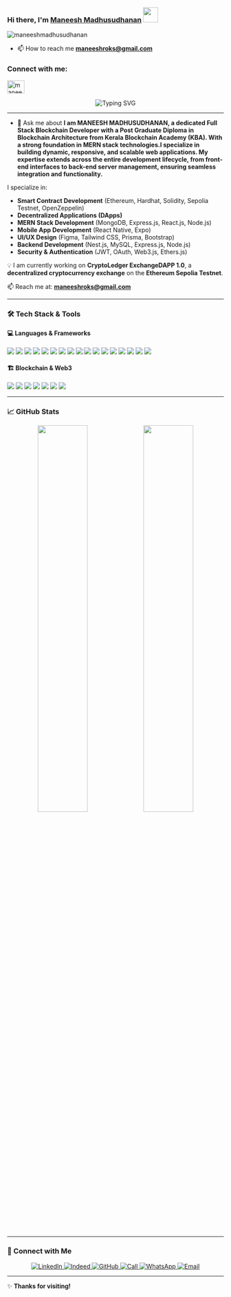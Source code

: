 ### Hi there, I'm [Maneesh Madhusudhanan](https://github.com/maneeshmadhusudhanan) <img src="https://media.giphy.com/media/hvRJCLFzcasrR4ia7z/giphy.gif" width="35px">

<p align="left"> <img src="https://komarev.com/ghpvc/?username=maneeshmadhusudhanan&label=Profile%20views&color=0e75b6&style=flat" alt="maneeshmadhusudhanan" /> </p>



- 📫 How to reach me **maneeshroks@gmail.com**

<h3 align="left">Connect with me:</h3>
<p align="left">
<a href="https://linkedin.com/in/maneesh madhusudhanan" target="blank"><img align="center" src="https://raw.githubusercontent.com/rahuldkjain/github-profile-readme-generator/master/src/images/icons/Social/linked-in-alt.svg" alt="maneesh madhusudhanan" height="30" width="40" /></a>
</p>
<p align="center">
  <img src="https://readme-typing-svg.herokuapp.com?font=Fira+Code&weight=600&size=22&duration=4000&pause=1000&color=F7B801&center=true&vCenter=true&width=700&lines=Fullstack+Blockchain+Developer;MERN+Stack+Expert;Passionate+about+Decentralized+Technology" alt="Typing SVG" />
</p>

---
  

- 💬 Ask me about **I am MANEESH MADHUSUDHANAN, a dedicated **Full Stack Blockchain Developer** with a Post Graduate Diploma in Blockchain Architecture from Kerala Blockchain Academy (KBA). With a strong foundation in MERN stack technologies.I specialize in building dynamic, responsive, and scalable web applications. My expertise extends across the entire development lifecycle, from front-end interfaces to back-end server management, ensuring seamless integration and functionality.**

I specialize in:
- **Smart Contract Development** (Ethereum, Hardhat, Solidity, Sepolia Testnet, OpenZeppelin)
- **Decentralized Applications (DApps)**
- **MERN Stack Development** (MongoDB, Express.js, React.js, Node.js)
- **Mobile App Development** (React Native, Expo)
- **UI/UX Design** (Figma, Tailwind CSS, Prisma, Bootstrap)
- **Backend Development** (Nest.js, MySQL, Express.js, Node.js)
- **Security & Authentication** (JWT, OAuth, Web3.js, Ethers.js)

💡 I am currently working on **CryptoLedger ExchangeDAPP 1.0**, a **decentralized cryptocurrency exchange** on the **Ethereum Sepolia Testnet**.

📫 Reach me at: **[maneeshroks@gmail.com](mailto:maneeshroks@gmail.com)**

---

### 🛠 Tech Stack & Tools

#### 💻 Languages & Frameworks

<p>
  <img src="https://img.shields.io/badge/JavaScript-F7DF1E?style=for-the-badge&logo=javascript&logoColor=black" />
  <img src="https://img.shields.io/badge/React.js-20232A?style=for-the-badge&logo=react&logoColor=61DAFB" />
  <img src="https://img.shields.io/badge/Next.js-000000?style=for-the-badge&logo=nextdotjs&logoColor=white" />
  <img src="https://img.shields.io/badge/Solidity-363636?style=for-the-badge&logo=solidity&logoColor=white" />
  <img src="https://img.shields.io/badge/Tailwind_CSS-38B2AC?style=for-the-badge&logo=tailwind-css&logoColor=white" />
  <img src="https://img.shields.io/badge/Node.js-43853D?style=for-the-badge&logo=node.js&logoColor=white" />
  <img src="https://img.shields.io/badge/Express.js-000000?style=for-the-badge&logo=express&logoColor=white" />
  <img src="https://img.shields.io/badge/NestJS-E0234E?style=for-the-badge&logo=nestjs&logoColor=white" />
  <img src="https://img.shields.io/badge/MongoDB-47A248?style=for-the-badge&logo=mongodb&logoColor=white" />
  <img src="https://img.shields.io/badge/MySQL-4479A1?style=for-the-badge&logo=mysql&logoColor=white" />
  <img src="https://img.shields.io/badge/Prisma-2D3748?style=for-the-badge&logo=prisma&logoColor=white" />
  <img src="https://img.shields.io/badge/React_Native-20232A?style=for-the-badge&logo=react&logoColor=61DAFB" />
  <img src="https://img.shields.io/badge/Expo-000020?style=for-the-badge&logo=expo&logoColor=white" />
  <img src="https://img.shields.io/badge/Figma-F24E1E?style=for-the-badge&logo=figma&logoColor=white" />
  <img src="https://img.shields.io/badge/Bootstrap-563D7C?style=for-the-badge&logo=bootstrap&logoColor=white" />
  <img src="https://img.shields.io/badge/HTML5-E34F26?style=for-the-badge&logo=html5&logoColor=white" />
  <img src="https://img.shields.io/badge/CSS3-1572B6?style=for-the-badge&logo=css3&logoColor=white" />
</p>


#### 🏗 Blockchain & Web3
<p>
  <img src="https://img.shields.io/badge/Ethereum-3C3C3D?style=for-the-badge&logo=ethereum&logoColor=white" />
    <img src="https://img.shields.io/badge/Solidity-363636?style=for-the-badge&logo=solidity&logoColor=white" />
  <img src="https://img.shields.io/badge/MetaMask-F6851D?style=for-the-badge&logo=metamask&logoColor=white" />
  <img src="https://img.shields.io/badge/Infura-EF3E42?style=for-the-badge&logo=infura&logoColor=white" />
  <img src="https://img.shields.io/badge/Hardhat-F4A261?style=for-the-badge&logoColor=white" />
  <img src="https://img.shields.io/badge/Web3.js-F16822?style=for-the-badge&logoColor=white" />
  <img src="https://img.shields.io/badge/Ethers.js-3C3C3D?style=for-the-badge&logoColor=white" />
</p>

---

### 📈 GitHub Stats
<p align="center">
  <img width="48%" src="https://github-readme-stats.vercel.app/api?username=maneeshmadhusudhanan&show_icons=true&theme=radical" />
  <img width="48%" src="https://github-readme-streak-stats.herokuapp.com/?user=maneeshmadhusudhanan&theme=radical" />
</p>

---

### 📣 Connect with Me
<p align="center">
  <!-- Professional Networks -->
  <a href="https://www.linkedin.com/in/maneesh-madhusudhanan-50967a132/" target="_blank">
    <img src="https://img.shields.io/badge/-LinkedIn-0A66C2?style=for-the-badge&logo=linkedin&logoColor=white" alt="LinkedIn"/>
  </a>
  <a href="https://profile.indeed.com/p/maneeshm-sjz8bwg" target="_blank">
    <img src="https://img.shields.io/badge/-Indeed-003A9B?style=for-the-badge&logo=indeed&logoColor=white" alt="Indeed"/>
  </a>

  <!-- Code & Collaboration -->
  <a href="https://github.com/maneeshmadhusudhanan" target="_blank">
    <img src="https://img.shields.io/badge/-GitHub-181717?style=for-the-badge&logo=github&logoColor=white" alt="GitHub"/>
  </a>

  <!-- Direct Communication -->
  <a href="tel:+918281422036">
    <img src="https://img.shields.io/badge/-Call-25D366?style=for-the-badge&logo=whatsapp&logoColor=white" alt="Call"/>
  </a>
  <a href="https://wa.me/918281422036">
    <img src="https://img.shields.io/badge/-Message-25D366?style=for-the-badge&logo=whatsapp&logoColor=white" alt="WhatsApp"/>
  </a>
  <a href="mailto:maneeshroks@gmail.com">
    <img src="https://img.shields.io/badge/-Email-EA4335?style=for-the-badge&logo=gmail&logoColor=white" alt="Email"/>
  </a>
</p>

---

✨ **Thanks for visiting!**


